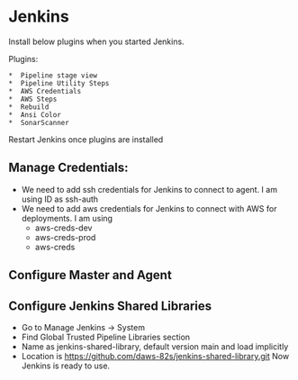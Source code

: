 # Jenkins

Install below plugins when you started Jenkins.

Plugins:

    *  Pipeline stage view
    *  Pipeline Utility Steps
    *  AWS Credentials
    *  AWS Steps
    *  Rebuild
    *  Ansi Color
    *  SonarScanner
  
  Restart Jenkins once plugins are installed

## Manage Credentials:

* We need to add ssh credentials for Jenkins to connect to agent. I am using ID as ssh-auth
* We need to add aws credentials for Jenkins to connect with AWS for deployments. I am using
    * aws-creds-dev
    * aws-creds-prod
    * aws-creds
## Configure Master and Agent

## Configure Jenkins Shared Libraries

*   Go to Manage Jenkins -> System
*   Find Global Trusted Pipeline Libraries section
*   Name as jenkins-shared-library, default version main and load implicitly
*   Location is https://github.com/daws-82s/jenkins-shared-library.git
Now Jenkins is ready to use.
